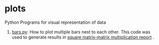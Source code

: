 # plots
Python Programs for visual representation of data

1. [bars.py](bars.py): How to plot multiple bars nest to each other. This code was used to generate results in [square matrix-matrix multiplication report](https://github.com/olutosinbanjo/python-linalgebra/blob/f6caadb7830f69146afed583c4e8fee4c0b9d253/matrix_multiplication/matrix_multiply_loop_unroll.pdf) .
